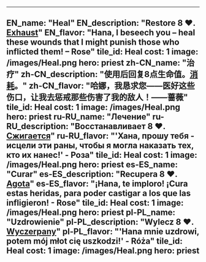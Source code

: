 ---

EN_name: "Heal"
EN_description: "Restore 8 ❤️.  <u>Exhaust</u>"
EN_flavor: "Hana, I beseech you – heal these wounds that I might punish those who inflicted them! – Rose"
tile_id: Heal
cost: 1
image: /images/Heal.png
hero: priest
zh-CN_name: "治疗"
zh-CN_description: "使用后回复8点生命值。<u>消耗</u>。"
zh-CN_flavor: "哈娜，我恳求您——医好这些伤口，让我去惩戒那些伤害了我的敌人！——蔷薇"
tile_id: Heal
cost: 1
image: /images/Heal.png
hero: priest
ru-RU_name: "Лечение"
ru-RU_description: "Восстанавливает 8 ❤️.  <u>Сжигается</u>"
ru-RU_flavor: "'Хана, прошу тебя - исцели эти раны, чтобы я могла наказать тех, кто их нанес!' - Роза"
tile_id: Heal
cost: 1
image: /images/Heal.png
hero: priest
es-ES_name: "Curar"
es-ES_description: "Recupera 8 ❤️. <u>Agota</u>"
es-ES_flavor: "¡Hana, te imploro! ¡Cura estas heridas, para poder castigar a los que las infligieron! - Rose"
tile_id: Heal
cost: 1
image: /images/Heal.png
hero: priest
pl-PL_name: "Uzdrowienie"
pl-PL_description: "Wylecz 8 ❤️. <u>Wyczerpany</u>"
pl-PL_flavor: "'Hana mnie uzdrowi, potem mój młot cię uszkodzi!' - Róża"
tile_id: Heal
cost: 1
image: /images/Heal.png
hero: priest
---